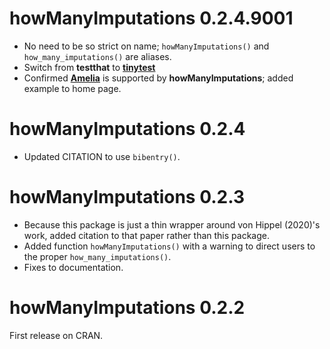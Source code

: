 # howManyImputations 0.2.4.9001

- No need to be so strict on name; `howManyImputations()` and
  `how_many_imputations()` are aliases.
- Switch from **testthat** to
  [**tinytest**](https://CRAN.R-project.org/package=tinytest)
- Confirmed [**Amelia**](https://CRAN.R-project.org/package=Amelia) is supported
  by **howManyImputations**; added example to home page.

# howManyImputations 0.2.4

- Updated CITATION to use `bibentry()`.

# howManyImputations 0.2.3

- Because this package is just a thin wrapper around von Hippel (2020)'s work,
  added citation to that paper rather than this package.
- Added function `howManyImputations()` with a warning to direct users to the
  proper `how_many_imputations()`.
- Fixes to documentation.

# howManyImputations 0.2.2

First release on CRAN.
